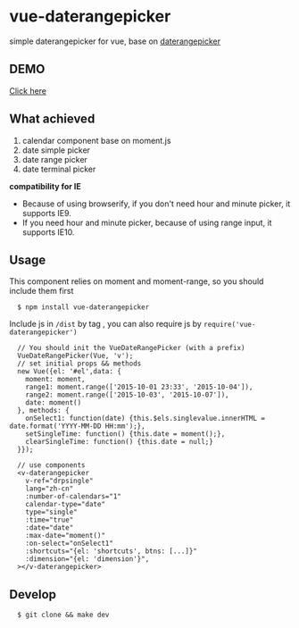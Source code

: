 # vue-daterangepicker
simple daterangepicker for vue, base on [daterangepicker](https://github.com/ElemeFE/daterangepicker)

## DEMO
[Click here](http://youngerheart.github.io/vue-daterangepicker/)

## What achieved 
1. calendar component base on moment.js
2. date simple picker
3. date range picker
4. date terminal picker

**compatibility for IE**

* Because of using browserify, if you don't need hour and minute picker, it supports IE9.
* If you need hour and minute picker, because of using range input, it supports IE10.

## Usage

This component relies on moment and moment-range, so you should include them first

      $ npm install vue-daterangepicker

Include js in `/dist` by tag , you can also require js by `require('vue-daterangepicker')`

      // You should init the VueDateRangePicker (with a prefix)
      VueDateRangePicker(Vue, 'v');
      // set initial props && methods
      new Vue({el: '#el',data: {
        moment: moment,
        range1: moment.range(['2015-10-01 23:33', '2015-10-04']),
        range2: moment.range(['2015-10-03', '2015-10-07']),
        date: moment()
      }, methods: {
        onSelect1: function(date) {this.$els.singlevalue.innerHTML = date.format('YYYY-MM-DD HH:mm');},
        setSingleTime: function() {this.date = moment();},
        clearSingleTime: function() {this.date = null;}
      }});

      // use components
      <v-daterangepicker
        v-ref="drpsingle"
        lang="zh-cn"
        :number-of-calendars="1"
        calendar-type="date"
        type="single"
        :time="true"
        :date="date"
        :max-date="moment()"
        :on-select="onSelect1"
        :shortcuts="{el: 'shortcuts', btns: [...]}"
        :dimension="{el: 'dimension'}",
      ></v-daterangepicker>

## Develop

      $ git clone && make dev
